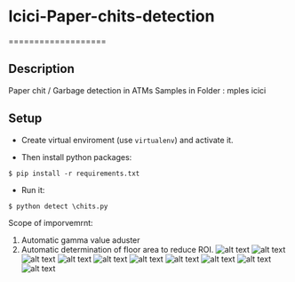 # Icici-Paper-chits-detection
===================

## Description
Paper chit / Garbage detection in ATMs
Samples in Folder : mples icici

## Setup

- Create virtual enviroment (use `virtualenv`) and activate it.

- Then install python packages:  
```
$ pip install -r requirements.txt
```

- Run it:

```
$ python detect \chits.py
```
Scope of imporvemrnt:
1. Automatic gamma value aduster
2. Automatic determination of floor area to reduce ROI. 
![alt text](https://github.com/Divyam10/Icici-Paper-chits-detection/blob/master/samples/1.JPG)
![alt text](https://github.com/Divyam10/Icici-Paper-chits-detection/blob/master/samples/2.JPG)
![alt text](https://github.com/Divyam10/Icici-Paper-chits-detection/blob/master/samples/3.JPG)
![alt text](https://github.com/Divyam10/Icici-Paper-chits-detection/blob/master/samples/4.JPG)
![alt text](https://github.com/Divyam10/Icici-Paper-chits-detection/blob/master/samples/5.JPG)
![alt text](https://github.com/Divyam10/Icici-Paper-chits-detection/blob/master/samples/6.JPG)
![alt text](https://github.com/Divyam10/Icici-Paper-chits-detection/blob/master/samples/7.JPG)
![alt text](https://github.com/Divyam10/Icici-Paper-chits-detection/blob/master/samples/8.JPG)
![alt text](https://github.com/Divyam10/Icici-Paper-chits-detection/blob/master/samples/9.JPG)
![alt text](https://github.com/Divyam10/Icici-Paper-chits-detection/blob/master/samples/10.JPG)

